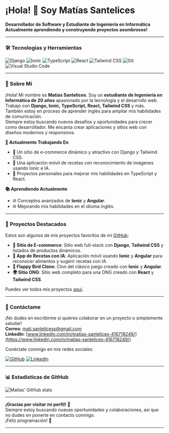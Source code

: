 # ¡Hola! 👋 Soy Matías Santelices

**Desarrollador de Software y Estudiante de Ingeniería en Informática**\
**Actualmente aprendiendo y construyendo proyectos asombrosos!**

---

### 🛠️ Tecnologías y Herramientas 

![Django](https://img.shields.io/badge/-Django-092E20?style=flat&logo=django&logoColor=white) ![Ionic](https://img.shields.io/badge/-Ionic-3880FF?style=flat&logo=ionic&logoColor=white) ![TypeScript](https://img.shields.io/badge/-TypeScript-3178C6?style=flat&logo=typescript&logoColor=white) ![React](https://img.shields.io/badge/-React-61DAFB?style=flat&logo=react&logoColor=white) ![Tailwind CSS](https://img.shields.io/badge/-Tailwind%20CSS-38B2AC?style=flat&logo=tailwind-css&logoColor=white) ![Git](https://img.shields.io/badge/-Git-F05032?style=flat&logo=git&logoColor=white) ![Visual Studio Code](https://img.shields.io/badge/-VS%20Code-007ACC?style=flat&logo=visual-studio-code&logoColor=white)

---

### 🌟 Sobre Mí

¡Hola! Mi nombre es **Matías Santelices**. Soy un **estudiante de Ingeniería en Informática de 20 años** apasionado por la tecnología y el desarrollo web. Trabajo con **Django, Ionic, TypeScript, React, Tailwind CSS** y más. También estoy en proceso de aprender inglés para ampliar mis habilidades de comunicación.\
Siempre estoy buscando nuevos desafíos y oportunidades para crecer como desarrollador. Me encanta crear aplicaciones y sitios web con diseños modernos y responsivos.

**🎯 Actualmente Trabajando En**

- 🏦 Un sitio de e-commerce dinámico y atractivo con Django y Tailwind CSS.
- 🍲 Una aplicación móvil de recetas con reconocimiento de imágenes usando Ionic e IA.
- 🌟 Proyectos personales para mejorar mis habilidades en TypeScript y React.

**📚 Aprendiendo Actualmente**

- 🌐 Conceptos avanzados de **Ionic** y **Angular**.
- 🌐 Mejorando mis habilidades en el idioma inglés.

---

### 🚀 Proyectos Destacados

Estos son algunos de mis proyectos favoritos de mi [GitHub](https://github.com/Matizzzi):

- **🔄 Sitio de E-commerce**: Sitio web full-stack con **Django**, **Tailwind CSS** y listados de productos dinámicos.
- **🍲 App de Recetas con IA**: Aplicación móvil usando **Ionic** y **Angular** para reconocer alimentos y sugerir recetas con IA.
- **💚 Flappy Bird Clone**: Clon del clásico juego creado con **Ionic** y **Angular**.
- **🌍 Sitio ONG**: Sitio web completo para una ONG creado con **React** y **Tailwind CSS**.

Puedes ver todos mis proyectos [aquí](https://github.com/Matizzzi).

---

### 📧 Contáctame 

¡No dudes en escribirme si quieres colaborar en un proyecto o simplemente saludar!\
**Correo**: [mati.santelicess@gmail.com](mailto:mati.santelicess@gmail.com)\
**LinkedIn**: [www.linkedin.com/in/matias-santelices-416718249/](https://www.linkedin.com/in/matias-santelices-416718249/)

Conéctate conmigo en mis redes sociales: 

[![GitHub](https://img.shields.io/badge/GitHub-100000?style=for-the-badge&logo=github&logoColor=white)](https://github.com/Matizzzi) [![LinkedIn](https://img.shields.io/badge/LinkedIn-0077B5?style=for-the-badge&logo=linkedin&logoColor=white)](https://www.linkedin.com/in/matias-santelices-416718249/)

---

### 📊 Estadísticas de GitHub 

![Matías' GitHub stats](https://github-readme-stats.vercel.app/api?username=Matizzzi&show_icons=true&theme=radical)

---

**¡Gracias por visitar mi perfil!** 💚\
Siempre estoy buscando nuevas oportunidades y colaboraciones, así que no dudes en ponerte en contacto conmigo.\
¡Feliz programación! 🚀

****

